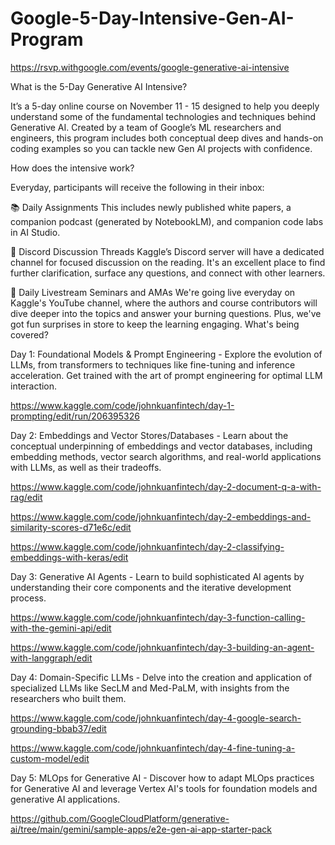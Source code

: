 # Google-5-Day-Intensive-Gen-AI-Program

https://rsvp.withgoogle.com/events/google-generative-ai-intensive

What is the 5-Day Generative AI Intensive?

It’s a 5-day online course on November 11 - 15 designed to help you deeply understand some of the fundamental technologies and techniques behind Generative AI. Created by a team of Google’s ML researchers and engineers, this program includes both conceptual deep dives and hands-on coding examples so you can tackle new Gen AI projects with confidence.

How does the intensive work?

Everyday, participants will receive the following in their inbox:

📚 Daily Assignments
This includes newly published white papers, a companion podcast (generated by NotebookLM), and companion code labs in AI Studio.

💬 Discord Discussion Threads
Kaggle’s Discord server will have a dedicated channel for focused discussion on the reading. It's an excellent place to find further clarification, surface any questions, and connect with other learners.

🎥 Daily Livestream Seminars and AMAs
We're going live everyday on Kaggle's YouTube channel, where the authors and course contributors will dive deeper into the topics and answer your burning questions. Plus, we've got fun surprises in store to keep the learning engaging.
What's being covered?

Day 1: Foundational Models & Prompt Engineering - Explore the evolution of LLMs, from transformers to techniques like fine-tuning and inference acceleration. Get trained with the art of prompt engineering for optimal LLM interaction.

https://www.kaggle.com/code/johnkuanfintech/day-1-prompting/edit/run/206395326

Day 2: Embeddings and Vector Stores/Databases - Learn about the conceptual underpinning of embeddings and vector databases, including embedding methods, vector search algorithms, and real-world applications with LLMs, as well as their tradeoffs.

https://www.kaggle.com/code/johnkuanfintech/day-2-document-q-a-with-rag/edit

https://www.kaggle.com/code/johnkuanfintech/day-2-embeddings-and-similarity-scores-d71e6c/edit

https://www.kaggle.com/code/johnkuanfintech/day-2-classifying-embeddings-with-keras/edit

Day 3: Generative AI Agents - Learn to build sophisticated AI agents by understanding their core components and the iterative development process.

https://www.kaggle.com/code/johnkuanfintech/day-3-function-calling-with-the-gemini-api/edit

https://www.kaggle.com/code/johnkuanfintech/day-3-building-an-agent-with-langgraph/edit

Day 4: Domain-Specific LLMs - Delve into the creation and application of specialized LLMs like SecLM and Med-PaLM, with insights from the researchers who built them.

https://www.kaggle.com/code/johnkuanfintech/day-4-google-search-grounding-bbab37/edit

https://www.kaggle.com/code/johnkuanfintech/day-4-fine-tuning-a-custom-model/edit

Day 5: MLOps for Generative AI - Discover how to adapt MLOps practices for Generative AI and leverage Vertex AI's tools for foundation models and generative AI applications.

https://github.com/GoogleCloudPlatform/generative-ai/tree/main/gemini/sample-apps/e2e-gen-ai-app-starter-pack

